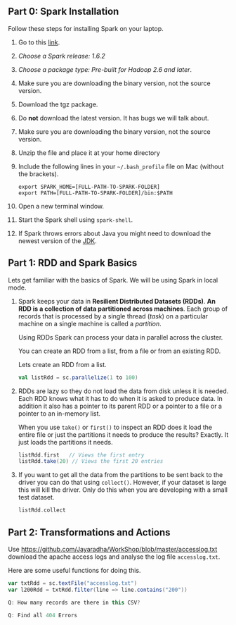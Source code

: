 ## Part 0: Spark Installation

Follow these steps for installing Spark on your laptop.

1. Go to this [link](http://spark.apache.org/downloads.html). 

2. *Choose a Spark release: 1.6.2*

3. *Choose a package type: Pre-built for Hadoop 2.6 and later*. 

4. Make sure you are downloading the binary version, not the source
   version.

5. Download the tgz package.

6. Do **not** download the latest version. It has bugs we will talk about.

7. Make sure you are downloading the binary version, not the source
   version.

8. Unzip the file and place it at your home directory

9. Include the following lines in your `~/.bash_profile` file on Mac
   (without the brackets).

   ```
   export SPARK_HOME=[FULL-PATH-TO-SPARK-FOLDER]
   export PATH=[FULL-PATH-TO-SPARK-FOLDER]/bin:$PATH
   ```

10. Open a new terminal window.

11. Start the Spark shell using `spark-shell`.

12. If Spark throws errors about Java you might need to download the
    newest version of the
    [JDK](http://www.oracle.com/technetwork/java/javase/downloads/jdk8-downloads-2133151.html).
 
    
## Part 1: RDD and Spark Basics

Lets get familiar with the basics of Spark. We will be using Spark in
local mode. 

1. Spark keeps your data in **Resilient Distributed Datasets (RDDs)**.
   **An RDD is a collection of data partitioned across machines**.
   Each group of records that is processed by a single thread (*task*) on a
   particular machine on a single machine is called a *partition*.

   Using RDDs Spark can process your data in parallel across
   the cluster. 
   
   You can create an RDD from a list, from a file or from an existing
   RDD.
   
   Lets create an RDD from a list.
   
   ```scala
   val listRdd = sc.parallelize(1 to 100)
   ```

3. RDDs are lazy so they do not load the data from disk unless it is
   needed. Each RDD knows what it has to do when it is asked to
   produce data. In addition it also has a pointer to its parent RDD
   or a pointer to a file or a pointer to an in-memory list.

   When you use `take()` or `first()` to inspect an RDD does it load
   the entire file or just the partitions it needs to produce the
   results? Exactly. It just loads the partitions it needs.
 
   ```scala
   listRdd.first   // Views the first entry
   listRdd.take(20) // Views the first 20 entries
   ```
    
4. If you want to get all the data from the partitions to be sent back
   to the driver you can do that using `collect()`. However, if your
   dataset is large this will kill the driver. Only do this when you
   are developing with a small test dataset.
   
   ```scala
   listRdd.collect
   ```

## Part 2: Transformations and Actions

Use
<https://github.com/Jayaradha/WorkShop/blob/master/accesslog.txt>
download the apache access logs and analyse the log file
`accesslog.txt`.

Here are some useful functions for doing this.

```scala
var txtRdd = sc.textFile("accesslog.txt")
var l200Rdd = txtRdd.filter(line => line.contains("200"))

Q: How many records are there in this CSV?

Q: Find all 404 Errors 

